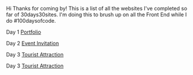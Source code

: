 Hi Thanks for coming by! This is a list of all the websites I've completed so far of 30days30sites. I'm doing this to brush up on all the Front End while I do #100daysofcode.

Day 1 <a href="01-hina-portfolio/index.html"> Portfolio</a>

Day 2 <a href="02-gbvs-tour/index.html"> Event Invitation </a>

Day 3 <a href="03-courthouse/index.html"> Tourist Attraction</a>

Day 3 <a href="04-april-skateboards/index.html"> Tourist Attraction</a>